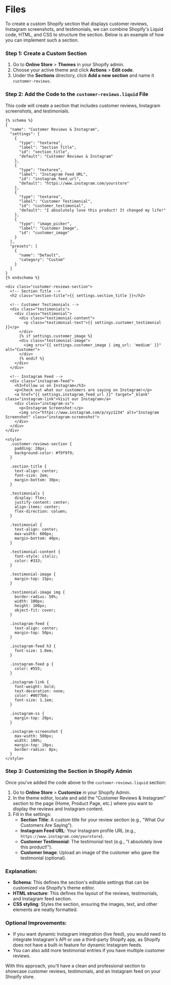# Files
To create a custom Shopify section that displays customer reviews, Instagram screenshots, and testimonials, we can combine Shopify's Liquid code, HTML, and CSS to structure the section. Below is an example of how you can implement such a section.

### Step 1: Create a Custom Section

1. Go to **Online Store** > **Themes** in your Shopify admin.
2. Choose your active theme and click **Actions** > **Edit code**.
3. Under the **Sections** directory, click **Add a new section** and name it `customer-reviews`.

### Step 2: Add the Code to the `customer-reviews.liquid` File

This code will create a section that includes customer reviews, Instagram screenshots, and testimonials.

```liquid
{% schema %}
{
  "name": "Customer Reviews & Instagram",
  "settings": [
    {
      "type": "textarea",
      "label": "Section Title",
      "id": "section_title",
      "default": "Customer Reviews & Instagram"
    },
    {
      "type": "textarea",
      "label": "Instagram Feed URL",
      "id": "instagram_feed_url",
      "default": "https://www.instagram.com/yourstore"
    },
    {
      "type": "textarea",
      "label": "Customer Testimonial",
      "id": "customer_testimonial",
      "default": "I absolutely love this product! It changed my life!"
    },
    {
      "type": "image_picker",
      "label": "Customer Image",
      "id": "customer_image"
    }
  ],
  "presets": [
    {
      "name": "Default",
      "category": "Custom"
    }
  ]
}
{% endschema %}

<div class="customer-reviews-section">
  <!-- Section Title -->
  <h2 class="section-title">{{ settings.section_title }}</h2>
  
  <!-- Customer Testimonials -->
  <div class="testimonials">
    <div class="testimonial">
      <div class="testimonial-content">
        <p class="testimonial-text">{{ settings.customer_testimonial }}</p>
      </div>
      {% if settings.customer_image %}
      <div class="testimonial-image">
        <img src="{{ settings.customer_image | img_url: 'medium' }}" alt="Customer">
      </div>
      {% endif %}
    </div>
  </div>

  <!-- Instagram Feed -->
  <div class="instagram-feed">
    <h3>Follow us on Instagram</h3>
    <p>Check out what our customers are saying on Instagram!</p>
    <a href="{{ settings.instagram_feed_url }}" target="_blank" class="instagram-link">Visit our Instagram</a>
    <div class="instagram-ss">
      <p>Instagram Screenshot:</p>
      <img src="https://www.instagram.com/p/xyz1234" alt="Instagram Screenshot" class="instagram-screenshot">
    </div>
  </div>
</div>

<style>
  .customer-reviews-section {
    padding: 20px;
    background-color: #f9f9f9;
  }
  
  .section-title {
    text-align: center;
    font-size: 2em;
    margin-bottom: 30px;
  }

  .testimonials {
    display: flex;
    justify-content: center;
    align-items: center;
    flex-direction: column;
  }

  .testimonial {
    text-align: center;
    max-width: 600px;
    margin-bottom: 40px;
  }

  .testimonial-content {
    font-style: italic;
    color: #333;
  }

  .testimonial-image {
    margin-top: 15px;
  }

  .testimonial-image img {
    border-radius: 50%;
    width: 100px;
    height: 100px;
    object-fit: cover;
  }

  .instagram-feed {
    text-align: center;
    margin-top: 50px;
  }

  .instagram-feed h3 {
    font-size: 1.8em;
  }

  .instagram-feed p {
    color: #555;
  }

  .instagram-link {
    font-weight: bold;
    text-decoration: none;
    color: #0077b6;
    font-size: 1.1em;
  }

  .instagram-ss {
    margin-top: 20px;
  }

  .instagram-screenshot {
    max-width: 500px;
    width: 100%;
    margin-top: 10px;
    border-radius: 8px;
  }
</style>
```

### Step 3: Customizing the Section in Shopify Admin

Once you've added the code above to the `customer-reviews.liquid` section:

1. Go to **Online Store** > **Customize** in your Shopify Admin.
2. In the theme editor, locate and add the "Customer Reviews & Instagram" section to the page (Home, Product Page, etc.) where you want to display the reviews and Instagram content.
3. Fill in the settings:
   - **Section Title**: A custom title for your review section (e.g., "What Our Customers Are Saying").
   - **Instagram Feed URL**: Your Instagram profile URL (e.g., `https://www.instagram.com/yourstore`).
   - **Customer Testimonial**: The testimonial text (e.g., "I absolutely love this product!").
   - **Customer Image**: Upload an image of the customer who gave the testimonial (optional).

### Explanation:
- **Schema**: This defines the section's editable settings that can be customized via Shopify's theme editor.
- **HTML structure**: This defines the layout of the reviews, testimonials, and Instagram feed section.
- **CSS styling**: Styles the section, ensuring the images, text, and other elements are neatly formatted.

### Optional Improvements:
- If you want dynamic Instagram integration (live feed), you would need to integrate Instagram's API or use a third-party Shopify app, as Shopify does not have a built-in feature for dynamic Instagram feeds.
- You can also add more testimonial entries if you have multiple customer reviews.

With this approach, you'll have a clean and professional section to showcase customer reviews, testimonials, and an Instagram feed on your Shopify store.
